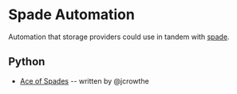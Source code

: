 # Spade Automation

Automation that storage providers could use in tandem with
[spade](https://github.com/data-preservation-programs/spade).

## Python
- [Ace of Spades](https://github.com/jcrowthe/ace_of_spades) -- written by @jcrowthe
